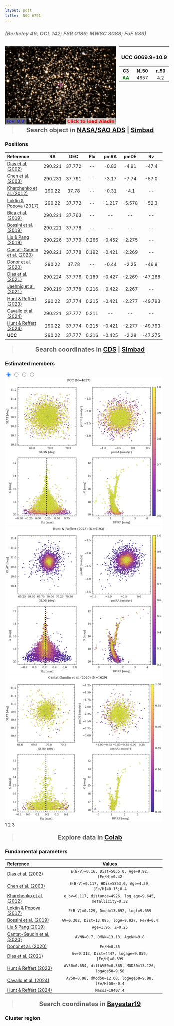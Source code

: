 ```yaml
---
layout: post
title:  NGC 6791
---
```

<h3><span style="color: #808080;"><i>(Berkeley 46; OCL 142; FSR 0186; MWSC 3088; FoF 639)</i></span></h3><div style="display: flex; justify-content: space-between; width:720px;height:250px">
<div style="text-align: center;">

<!-- Static image + data attributes for FOV and target -->
<img id="aladin_img"
     data-umami-event="aladin_load"
     src="https://raw.githubusercontent.com/ucc23/Q1P/main/plots/ngc6791_aladin.webp"
     alt="Click to load Aladin Lite" 
     style="width:355px;height:250px; cursor: pointer;"
     data-fov="0.14" 
     data-target="290.22 37.777"/>
<!-- Div to contain Aladin Lite viewer -->
<div id="aladin-lite-div" style="width:355px;height:250px;display:none;"></div>
<!-- Aladin Lite script (will be loaded after the image is clicked) -->
<script src="{{ site.baseurl }}/scripts/aladin_load.js"></script>

</div>
<!-- Left block -->

<table style="width:355px;height:250px;">
  <!-- Row 1 (title) -->
  <tr>
    <td colspan="5"><h3>UCC G069.9+10.9</h3></td>
  </tr>
  <!-- Row 2 -->
  <tr>
    <th style="text-align: center;"><a href="https://ucc.ar/faq#what-is-the-c3-parameter" title="Combined class">C3</a></th>
    <th style="text-align: center;"><div title="Stars with membership probability >50%">N_50</div></th>
    <th style="text-align: center;"><div title="Radius that contains half the members [arcmin]">r_50</div></th>
  </tr>
  <!-- Row 3 -->
  <tr>
    <td style="text-align: center;"><span style="color: green; font-weight: bold;">A</span><span style="color: green; font-weight: bold;">A</span></td>
    <td style="text-align: center;">4657</td>
    <td style="text-align: center;">4.2</td>
  </tr>
</table>
</div>

> <p style="text-align:center; font-weight: bold; font-size:20px">Search object in <a data-umami-event="nasa_search" href="https://ui.adsabs.harvard.edu/search/q=%20collection%3Aastronomy%20body%3A%22NGC%206791%22&sort=date%20desc%2C%20bibcode%20desc&p_=0" target="_blank">NASA/SAO ADS</a> | <a data-umami-event="simbad_search" href="https://simbad.cds.unistra.fr/simbad/sim-id-refs?Ident=ngc6791" target="_blank">Simbad</a></p>


### Positions

| Reference    | RA    | DEC   | Plx  | pmRA  | pmDE   |  Rv  |
| :---         | :---: | :---: | :---: | :---: | :---: | :---: |
|[Dias et al. (2002)](https://ui.adsabs.harvard.edu/abs/2002A%26A...389..871D) | 290.221 | 37.772 | -- | -0.83 | -4.91 | -47.4 |
|[Chen et al. (2003)](https://ui.adsabs.harvard.edu/abs/2003AJ....125.1397C) | 290.231 | 37.791 | -- | -3.17 | -7.74 | -57.0 |
|[Kharchenko et al. (2012)](https://ui.adsabs.harvard.edu/abs/2012A%26A...543A.156K) | 290.22 | 37.78 | -- | -0.31 | -4.1 | -- |
|[Loktin & Popova (2017)](https://ui.adsabs.harvard.edu/abs/2017AstBu..72..257L) | 290.22 | 37.772 | -- | -1.217 | -5.578 | -52.3 |
|[Bica et al. (2019)](https://ui.adsabs.harvard.edu/abs/2019AJ....157...12B) | 290.221 | 37.763 | -- | -- | -- | -- |
|[Bossini et al. (2019)](https://ui.adsabs.harvard.edu/abs/2019A%26A...623A.108B) | 290.221 | 37.778 | -- | -- | -- | -- |
|[Liu & Pang (2019)](https://ui.adsabs.harvard.edu/abs/2019ApJS..245...32L) | 290.226 | 37.779 | 0.266 | -0.452 | -2.275 | -- |
|[Cantat-Gaudin et al. (2020)](https://ui.adsabs.harvard.edu/abs/2020A%26A...640A...1C) | 290.221 | 37.778 | 0.192 | -0.421 | -2.269 | -- |
|[Donor et al. (2020)](https://ui.adsabs.harvard.edu/abs/2020AJ....159..199D) | 290.22 | 37.78 | -- | -0.44 | -2.25 | -46.9 |
|[Dias et al. (2021)](https://ui.adsabs.harvard.edu/abs/2021MNRAS.504..356D) | 290.224 | 37.776 | 0.189 | -0.427 | -2.269 | -47.268 |
|[Jaehnig et al. (2021)](https://ui.adsabs.harvard.edu/abs/2021ApJ...923..129J) | 290.219 | 37.778 | 0.216 | -0.422 | -2.267 | -- |
|[Hunt & Reffert (2023)](https://ui.adsabs.harvard.edu/abs/2023A%26A...673A.114H) | 290.22 | 37.774 | 0.215 | -0.421 | -2.277 | -49.793 |
|[Cavallo et al. (2024)](https://ui.adsabs.harvard.edu/abs/2024AJ....167...12C) | 290.221 | 37.777 | 0.211 | -- | -- | -- |
|[Hunt & Reffert (2024)](https://ui.adsabs.harvard.edu/abs/2024A%26A...686A..42H) | 290.22 | 37.774 | 0.215 | -0.421 | -2.277 | -49.793 |
| **UCC** |290.22 | 37.777 | 0.216 | -0.425 | -2.28 | -47.275 |

> <p style="text-align:center; font-weight: bold; font-size:20px">Search coordinates in <a data-umami-event="cds_coord_search" href="https://cdsportal.u-strasbg.fr/?target=290.22,+37.777" target="_blank">CDS</a> | <a data-umami-event="simbad_coord_search" href="https://simbad.cds.unistra.fr/mobile/object_list.html?coord=290.22%2037.777&output=json&radius=5&userEntry=ngc6791" target="_blank">Simbad</a></p>

### Estimated members

<div class="carousel">
<input type="radio" name="radio-btn" id="slide1" checked>
<input type="radio" name="radio-btn" id="slide1">
<input type="radio" name="radio-btn" id="slide2">
<input type="radio" name="radio-btn" id="slide3">
<div class="slides">
<div class="slide">
<a href="https://raw.githubusercontent.com/ucc23/Q1P/main/plots/UCC/ngc6791.webp" target="_blank">
<img src="https://raw.githubusercontent.com/ucc23/Q1P/main/plots/UCC/ngc6791.webp" alt="NGC 6791 UCC">
</a>
</div>
<div class="slide">
<a href="https://raw.githubusercontent.com/ucc23/Q1P/main/plots/HUNT23/ngc6791.webp" target="_blank">
<img src="https://raw.githubusercontent.com/ucc23/Q1P/main/plots/HUNT23/ngc6791.webp" alt="NGC 6791 HUNT23">
</a>
</div>
<div class="slide">
<a href="https://raw.githubusercontent.com/ucc23/Q1P/main/plots/CANTAT20/ngc6791.webp" target="_blank">
<img src="https://raw.githubusercontent.com/ucc23/Q1P/main/plots/CANTAT20/ngc6791.webp" alt="NGC 6791 CANTAT20">
</a>
</div>
</div>
<div class="indicators">
<label for="slide1">1</label>
<label for="slide2">2</label>
<label for="slide3">3</label>
</div>
</div>


> <p style="text-align:center; font-weight: bold; font-size:20px">Explore data in <a data-umami-event="colab" href="https://colab.research.google.com/github/ucc23/ucc/blob/main/assets/notebook.ipynb" target="_blank">Colab</a></p>


### Fundamental parameters

| Reference |  Values |
| :---      |  :---:  |
| [Dias et al. (2002)](https://ui.adsabs.harvard.edu/abs/2002A%26A...389..871D) | `E(B-V)=0.16, Dist=5035.0, Age=9.92, [Fe/H]=0.42` |
| [Chen et al. (2003)](https://ui.adsabs.harvard.edu/abs/2003AJ....125.1397C) | `E(B-V)=0.117, HDis=5853.0, Age=4.39, [Fe/H]=0.15;0.4` |
| [Kharchenko et al. (2012)](https://ui.adsabs.harvard.edu/abs/2012A%26A...543A.156K) | `e_bv=0.117, distance=4926, log_age=9.645, metallicity=0.32` |
| [Loktin & Popova (2017)](https://ui.adsabs.harvard.edu/abs/2017AstBu..72..257L) | `E(B-V)=0.129, Dmod=13.692, logt=9.659` |
| [Bossini et al. (2019)](https://ui.adsabs.harvard.edu/abs/2019A%26A...623A.108B) | `AV=0.302, Dist=13.085, logA=9.927, Fe/H=0.4` |
| [Liu & Pang (2019)](https://ui.adsabs.harvard.edu/abs/2019ApJS..245...32L) | `Age=1.95, Z=0.25` |
| [Cantat-Gaudin et al. (2020)](https://ui.adsabs.harvard.edu/abs/2020A%26A...640A...1C) | `AVNN=0.7, DMNN=13.13, AgeNN=9.8` |
| [Donor et al. (2020)](https://ui.adsabs.harvard.edu/abs/2020AJ....159..199D) | `Fe/H=0.35` |
| [Dias et al. (2021)](https://ui.adsabs.harvard.edu/abs/2021MNRAS.504..356D) | `Av=0.313, Dist=4447, logage=9.859, [Fe/H]=0.399` |
| [Hunt & Reffert (2023)](https://ui.adsabs.harvard.edu/abs/2023A%26A...673A.114H) | `AV50=0.654, diffAV50=0.365, MOD50=13.126, logAge50=9.58` |
| [Cavallo et al. (2024)](https://ui.adsabs.harvard.edu/abs/2024AJ....167...12C) | `AV50=0.98, dMod50=12.68, logAge50=9.98, [Fe/H]50=-0.4` |
| [Hunt & Reffert (2024)](https://ui.adsabs.harvard.edu/abs/2024A%26A...686A..42H) | `MassJ=19407.4` |

> <p style="text-align:center; font-weight: bold; font-size:20px">Search coordinates in <a data-umami-event="bayestar" href="http://argonaut.skymaps.info/query?lon=69.963%20&lat=10.906&coordsys=gal&mapname=bayestar2019" target="_blank">Bayestar19</a></p>


### Cluster region

<html lang="en">
  <body>
    <center>
    <div id="plot-params"
         data-oc-name="ngc6791"
         data-ra-center="290.22"
         data-dec-center="37.78"
         data-rad-deg="4.2"
         data-plx="0.216">
    </div>
    <div id="plot-container">
        <div id="plot"></div>
    </div>
    <script defer type="module" src="{{ site.baseurl }}/scripts/radec_scatter.js"></script>
    </center>
  </body>
</html>
<br>
